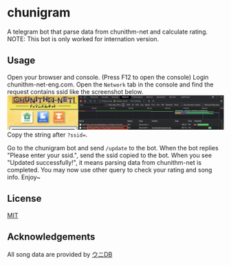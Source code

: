 # chunigram
A telegram bot that parse data from chunithm-net and calculate rating.
NOTE: This bot is only worked for internation version.

## Usage
Open your browser and console. (Press F12 to open the console)
Login chunithm-net-eng.com.
Open the `Network` tab in the console and find the request contains ssid like the screenshot below.
![ssid](assets/ssid.png?raw=true "ssid")
Copy the string after `?ssid=`.

Go to the chunigram bot and send `/update` to the bot.
When the bot replies "Please enter your ssid.", send the ssid copied to the bot.
When you see "Updated successfully!", it means parsing data from chunithm-net is completed.
You may now use other query to check your rating and song info.
Enjoy~

## License
[MIT](https://choosealicense.com/licenses/mit/)

## Acknowledgements
All song data are provided by [ウニDB](https://db.chunirec.net/ "ウニDB")